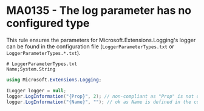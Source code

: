 # MA0135 - The log parameter has no configured type

This rule ensures the parameters for Microsoft.Extensions.Logging's logger can be found in the configuration file (`LoggerParameterTypes.txt` or `LoggerParameterTypes.*.txt`).

````
# LoggerParameterTypes.txt
Name;System.String
````

````c#
using Microsoft.Extensions.Logging;

ILogger logger = null;
logger.LogInformation("{Prop}", 2); // non-compliant as "Prop" is not defined in the configuration file
logger.LogInformation("{Name}", ""); // ok as Name is defined in the configuration file
````
